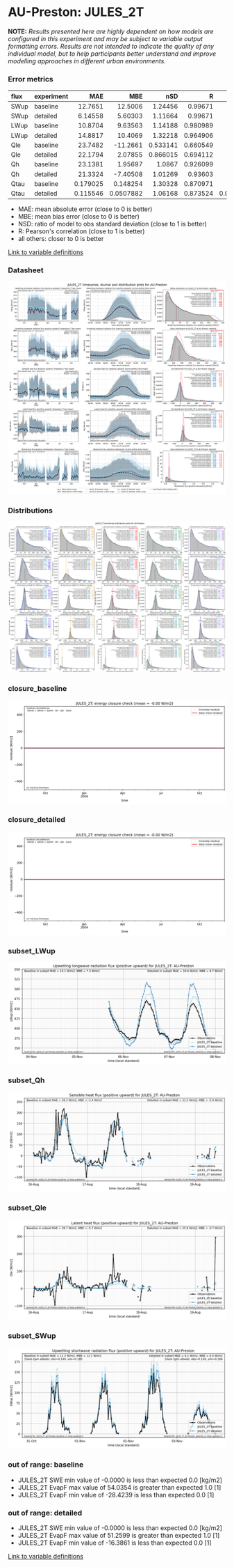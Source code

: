 # AU-Preston: JULES_2T

**NOTE:** *Results presented here are highly dependent on how models are configured in this experiment and may be subject to variable output formatting errors. Results are not intended to indicate the quality of any individual model, but to help participants better understand and improve modelling approaches in different urban environments.*

### Error metrics

| flux   | experiment   |       MAE |         MBE |      nSD |        R |          5th |      95th |    cRMSE |       AMBE |     1-nSD |        1-R |   nSkewness |   nKurtosis |   Overlap |
|:-------|:-------------|----------:|------------:|---------:|---------:|-------------:|----------:|---------:|-----------:|----------:|-----------:|------------:|------------:|----------:|
| SWup   | baseline     | 12.7651   |  12.5006    | 1.24456  | 0.99671  |  0.261373    | 35.9891   | 0.260765 | 12.5006    | 0.244558  | 0.00329015 |   0.0118008 |  0.019971   | 0.104968  |
| SWup   | detailed     |  6.14558  |   5.60303   | 1.11664  | 0.99671  |  0.407181    | 17.283    | 0.144751 |  5.60303   | 0.116641  | 0.00329015 |   0.0118008 |  0.019971   | 0.087718  |
| LWup   | baseline     | 10.8704   |   9.63563   | 1.14188  | 0.980989 |  3.886       | 24.5896   | 0.252085 |  9.63563   | 0.141878  | 0.0190114  |   0.0400601 |  0.00138273 | 0.0930473 |
| LWup   | detailed     | 14.8817   |  10.4069    | 1.32218  | 0.964906 |  2.01742     | 44.8288   | 0.443394 | 10.4069    | 0.322177  | 0.0350936  |   0.111143  |  0.096554   | 0.0867249 |
| Qle    | baseline     | 23.7482   | -11.2661    | 0.533141 | 0.660549 | 12.08        | 51.9296   | 0.761517 | 11.2661    | 0.466859  | 0.339451   |   0.0148997 |  0.440156   | 0.250742  |
| Qle    | detailed     | 22.1794   |   2.07855   | 0.866015 | 0.694112 | 11.4912      |  2.25706  | 0.740107 |  2.07855   | 0.133985  | 0.305888   |   0.158473  |  0.740526   | 0.177345  |
| Qh     | baseline     | 23.1381   |   1.95697   | 1.0867   | 0.926099 | 10.2021      | 18.6321   | 0.41004  |  1.95697   | 0.0867019 | 0.0739005  |   0.0207622 |  0.069782   | 0.0713628 |
| Qh     | detailed     | 21.3324   |  -7.40508   | 1.01269  | 0.93603  | 16.4968      |  7.35162  | 0.360173 |  7.40508   | 0.0126859 | 0.0639704  |   0.0199453 |  0.0116485  | 0.096422  |
| Qtau   | baseline     |  0.179025 |   0.148254  | 1.30328  | 0.870971 |  0.0094988   |  0.308661 | 0.654445 |  0.148254  | 0.303279  | 0.129029   |   0.142677  |  0.180424   | 0.18081   |
| Qtau   | detailed     |  0.115546 |   0.0507882 | 1.06168  | 0.873524 |  0.000273709 |  0.055002 | 0.52188  |  0.0507882 | 0.0616797 | 0.126476   |   0.137217  |  0.176877   | 0.0913294 |

 - MAE: mean absolute error (close to 0 is better)
 - MBE: mean bias error (close to 0 is better)
 - NSD: ratio of model to obs standard deviation (close to 1 is better)
 - R: Pearson's correlation (close to 1 is better)
 - all others: closer to 0 is better

[Link to variable definitions](../modelattrs/variable_definitions.md)

### <a name="datasheet"></a>Datasheet
[![JULES_2T_AU-Preston_Datasheet.png](JULES_2T_AU-Preston_Datasheet.png)](JULES_2T_AU-Preston_Datasheet.png)

### <a name="distributions"></a>Distributions
[![JULES_2T_AU-Preston_Distributions.png](JULES_2T_AU-Preston_Distributions.png)](JULES_2T_AU-Preston_Distributions.png)

### <a name="closure_baseline"></a>closure_baseline
[![JULES_2T_AU-Preston_closure_baseline.png](JULES_2T_AU-Preston_closure_baseline.png)](JULES_2T_AU-Preston_closure_baseline.png)

### <a name="closure_detailed"></a>closure_detailed
[![JULES_2T_AU-Preston_closure_detailed.png](JULES_2T_AU-Preston_closure_detailed.png)](JULES_2T_AU-Preston_closure_detailed.png)

### <a name="subset_lwup"></a>subset_LWup
[![JULES_2T_AU-Preston_subset_LWup.png](JULES_2T_AU-Preston_subset_LWup.png)](JULES_2T_AU-Preston_subset_LWup.png)

### <a name="subset_qh"></a>subset_Qh
[![JULES_2T_AU-Preston_subset_Qh.png](JULES_2T_AU-Preston_subset_Qh.png)](JULES_2T_AU-Preston_subset_Qh.png)

### <a name="subset_qle"></a>subset_Qle
[![JULES_2T_AU-Preston_subset_Qle.png](JULES_2T_AU-Preston_subset_Qle.png)](JULES_2T_AU-Preston_subset_Qle.png)

### <a name="subset_swup"></a>subset_SWup
[![JULES_2T_AU-Preston_subset_SWup.png](JULES_2T_AU-Preston_subset_SWup.png)](JULES_2T_AU-Preston_subset_SWup.png)

### out of range: baseline

 - JULES_2T SWE min value of -0.0000 is less than expected 0.0 [kg/m2]
 - JULES_2T EvapF max value of 54.0354 is greater than expected 1.0 [1]
 - JULES_2T EvapF min value of -28.4239 is less than expected 0.0 [1]

### out of range: detailed

 - JULES_2T SWE min value of -0.0000 is less than expected 0.0 [kg/m2]
 - JULES_2T EvapF max value of 51.2599 is greater than expected 1.0 [1]
 - JULES_2T EvapF min value of -16.3861 is less than expected 0.0 [1]


[Link to variable definitions](../modelattrs/variable_definitions.md)

